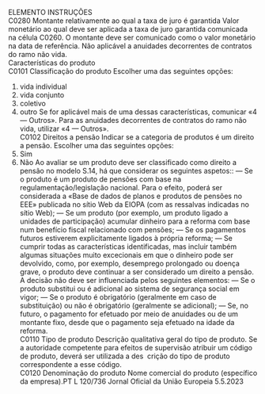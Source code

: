 
ELEMENTO  INSTRUÇÕES  
C0280  Montante relativamente ao 
qual a taxa de juro é garantida  Valor monetário ao qual deve ser aplicada a taxa de juro garantida comunicada na 
célula C0260. O montante deve ser comunicado como o valor monetário na data 
de referência. 
Não aplicável a anuidades decorrentes de contratos do ramo não vida.  
Características do produto  
C0101  Classificação do produto  Escolher uma das seguintes opções: 
1. vida individual 
2. vida conjunto 
3. coletivo 
4. outro 
Se for aplicável mais de uma dessas características, comunicar «4 — Outros». 
Para as anuidades decorrentes de contratos do ramo não vida, utilizar «4 — 
Outros».  
C0102  Direitos a pensão  Indicar se a categoria de produtos é um direito a pensão. Escolher uma das 
seguintes opções: 
1. Sim 
2. Não 
Ao avaliar se um produto deve ser classificado como direito a pensão no modelo 
S.14, há que considerar os seguintes aspetos:: 
— Se o produto é um produto de pensões com base na regulamentação/legislação 
nacional. Para o efeito, poderá ser considerada a «Base de dados de planos e 
produtos de pensões no EEE» publicada no sítio Web da EIOPA (com as 
ressalvas indicadas no sítio Web); 
— Se um produto (por exemplo, um produto ligado a unidades de participação) 
acumular dinheiro para a reforma com base num benefício fiscal relacionado 
com pensões; 
— Se os pagamentos futuros estiverem explicitamente ligados à própria reforma; 
— Se cumprir todas as características identificadas, mas incluir também algumas 
situações muito excecionais em que o dinheiro pode ser devolvido, como, por 
exemplo, desemprego prolongado ou doença grave, o produto deve continuar 
a ser considerado um direito a pensão. 
A decisão não deve ser influenciada pelos seguintes elementos: 
— Se o produto substitui ou é adicional ao sistema de segurança social em vigor; 
— Se o produto é obrigatório (geralmente em caso de substituição) ou não é 
obrigatório (geralmente se adicional); 
— Se, no futuro, o pagamento for efetuado por meio de anuidades ou de um 
montante fixo, desde que o pagamento seja efetuado na idade da reforma.  
C0110  Tipo de produto  Descrição qualitativa geral do tipo de produto. Se a autoridade competente para 
efeitos de supervisão atribuir um código de produto, deverá ser utilizada a des ­
crição do tipo de produto correspondente a esse código.  
C0120  Denominação do produto  Nome comercial do produto (específico da empresa).PT  L 120/736 Jornal Oficial da União Europeia 5.5.2023